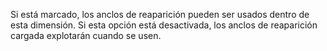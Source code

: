 Si está marcado, los anclos de reaparición pueden ser usados dentro de esta dimensión.
Si esta opción está desactivada, los anclos de reaparición cargada explotarán cuando se usen.
